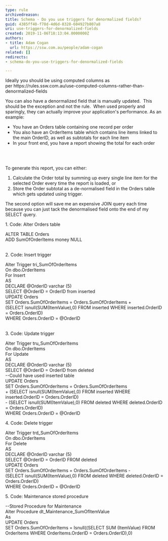 ```yaml
---
type: rule
archivedreason: 
title: Schema - Do you use triggers for denormalized fields?
guid: 4385ff40-f78d-4d6d-8328-604927b807a8
uri: use-triggers-for-denormalized-fields
created: 2019-11-06T18:13:04.0000000Z
authors:
- title: Adam Cogan
  url: https://ssw.com.au/people/adam-cogan
related: []
redirects:
- schema-do-you-use-triggers-for-denormalized-fields

---
```



<p>Ideally you should be using computed columns as per&#160;<a>https&#58;//rules.ssw.com.au/use-computed-columns-rather-than-denormalized-fields​</a><br></p><p>​​You can also have a denormalized field that is manually updated.&#160; This should be the exception and not the rule.&#160;&#160;When used properly and sparingly, they can actually improve your application's performance. As an example&#58;<br></p><ul><li>You have an Orders table containing one record per order</li><li>You also have an OrderItems table which contains line items linked to the main OrderID, as well as subtotals for each line item</li><li>In your&#160;front end,​ you&#160;have a report showing the total for each order​<br></li></ul>
<br><excerpt class='endintro'></excerpt><br>
<p>To generate this report, you&#160;can either&#58;</p><ol><li>Calculate the Order total by summing up every single line item for the selected Order every time the report is loaded, or</li><li>Store the Order subtotal as a de-normalised field in the Orders table which gets updated using trigger.</li></ol><p>The second option will save me an expensive JOIN query each time because you​&#160;can just tack the denormalised field onto the end of my SELECT query.<br></p><p>​1.&#160;Code&#58; Alter Orders table​<br></p><p class="ssw15-rteElement-CodeArea">ALTER TABLE Orders<br>ADD SumOfOrderItems money NULL<br></p><p></p>				<br>2. Code&#58; Insert trigger<p class="ssw15-rteElement-CodeArea">Alter Trigger tri_SumOfOrderItems<br>On dbo.OrderItems<br>For Insert<br>AS<br>DECLARE @OrderID varchar (5)<br>SELECT @OrderID = OrderID from inserted<br>UPDATE Orders<br>SET Orders.SumOfOrderItems = Orders.SumOfOrderItems + <br>(SELECT isnull(SUM(ItemValue),0) FROM inserted WHERE inserted.OrderID = Orders.OrderID)<br>WHERE Orders.OrderID = @OrderID</p>				<br>3. Code&#58; Update trigger<p class="ssw15-rteElement-CodeArea">Alter Trigger tru_SumOfOrderItems<br>On dbo.OrderItems<br>For Update<br>AS<br>DECLARE @OrderID varchar (5)<br>SELECT @OrderID = OrderID from deleted<br>--Could have used inserted table<br>UPDATE Orders<br>SET Orders.SumOfOrderItems = Orders.SumOfOrderItems<br>+ (SELECT isnull(SUM(ItemValue),0) FROM inserted WHERE inserted.OrderID = Orders.OrderID)<br>- (SELECT isnull(SUM(ItemValue),0) FROM deleted WHERE deleted.OrderID = Orders.OrderID) <br>WHERE Orders.OrderID = @OrderID</p>4. Code&#58; Delete trigger<p class="ssw15-rteElement-CodeArea">Alter Trigger trd_SumOfOrderItems<br>On dbo.OrderItems<br>For Delete<br>AS<br>DECLARE @OrderID varchar (5)<br>SELECT @OrderID = OrderID FROM deleted<br>UPDATE Orders<br>SET Orders.SumOfOrderItems = Orders.SumOfOrderItems - <br>	(SELECT isnull(SUM(ItemValue),0) FROM deleted WHERE deleted.OrderID = Orders.OrderID)<br>WHERE Orders.OrderID = @OrderID</p>5. Code&#58; Maintenance stored procedure<p class="ssw15-rteElement-CodeArea">--Stored Procedure for Maintenance<br>Alter Procedure dt_Maintenance_SumOfItemValue<br>As<br>UPDATE Orders<br>SET Orders.SumOfOrderItems = Isnull((SELECT SUM (ItemValue) FROM OrderItems WHERE OrderItems.OrderID = Orders.OrderID),0)<br></p><p></p>


